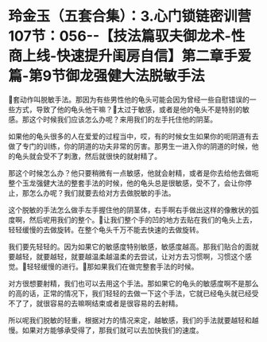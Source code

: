 # 玲金玉（五套合集）：3.心门锁链密训营 107节：056--【技法篇驭夫御龙术-性商上线-快速提升闺房自信】第二章手爱篇-第9节御龙强健大法脱敏手法

🎼套动作叫脱敏手法。那因为有些男性他的龟头可能会因为曾经一些自慰错误的一些方式，导致了他的龟头他干嘛？🎼太过于敏感，或者是他的龟头不是特别的敏感。那这个时候我们应该怎么办呢？来用我们的左手托住他的阴茎。

如果他的龟头很多的人在爱爱的过程当中，哎，有的时候女生如果你的呃阴道有去做了专门的训练，你的阴道的功夫非常的厉害。那男生一进入你的阴道的时候，他的龟头就会受不了刺激，然后就很快的就射精了。

那这个时候怎么办？他只要稍微有一点敏感，他就会射精，或者是你去给他去做呃整个玉龙强健大法的整套手法的时候，他的龟头总是很敏感，受不了，会让你停止，那怎么办呢？我们就要去给对方去做脱敏的手法。

这个脱敏的手法怎么做手左手握住他的阴茎体，右手啊右手做出这样的像散状的弧度啊，然后呢用我们的整个。🎼让我们整个手的凹的地方去贴在我们的龟头上去，轻轻缓慢的去做旋转。在整个龟头千万不能去快速的去做旋转。

我们要先轻轻的。因为如果它的敏感度特别敏感，敏感度越高。那我们贴合的面就要越轻，就要越轻，就要越温柔越温柔的去尝试，让对方去习惯啊，习惯这个感觉。🎼轻轻缓慢的进行。🎼那如果我们在做完整套手法的时候。

对方很想要射精，我们也可以去用这个手法。那如果它的龟头的敏感度啊不是那么的高的话，正常的情况下，我们轻轻的去做一下这个手法，它就已经龟头就已经受不了了，就很容易的去嘛啊结束或者是很容易的去射精。

所以呢我们脱敏的轻重，根据对方的情况来定，越敏感，我们的手法就要越轻和越慢。如果对方能够承受得了，那我们就可以去加快我们的速度。

